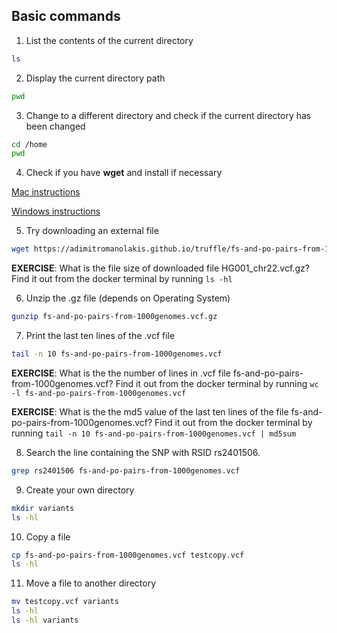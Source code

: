 ## Basic commands

1. List the contents of the current directory
```bash
ls
```

2. Display the current directory path
```bash
pwd
```

3. Change to a different directory and check if the current directory has been changed
```bash
cd /home
pwd
```

4. Check if you have **wget** and install if necessary

[Mac instructions](https://www.jcchouinard.com/wget/#Download_Wget_on_Mac)

[Windows instructions](https://www.jcchouinard.com/wget/#Download_Wget_on_Windows)

5. Try downloading an external file
```bash
wget https://adimitromanolakis.github.io/truffle/fs-and-po-pairs-from-1000genomes.vcf.gz
```


**EXERCISE**: What is the file size of downloaded file HG001_chr22.vcf.gz?
Find it out from the docker terminal by running ```ls -hl```


6. Unzip the .gz file (depends on Operating System)
```bash
gunzip fs-and-po-pairs-from-1000genomes.vcf.gz
```

7. Print the last ten lines of the .vcf file
```bash
tail -n 10 fs-and-po-pairs-from-1000genomes.vcf
```

**EXERCISE**: What is the the number of lines in .vcf file fs-and-po-pairs-from-1000genomes.vcf?
Find it out from the docker terminal by running ```wc -l fs-and-po-pairs-from-1000genomes.vcf```


**EXERCISE**: What is the the md5 value of the last ten lines of the file fs-and-po-pairs-from-1000genomes.vcf?
Find it out from the docker terminal by running ```tail -n 10 fs-and-po-pairs-from-1000genomes.vcf | md5sum ```

8. Search the line containing the SNP with RSID rs2401506.
```bash
grep rs2401506 fs-and-po-pairs-from-1000genomes.vcf
```


9. Create your own directory
```bash
mkdir variants
ls -hl
```

10. Copy a file
```bash
cp fs-and-po-pairs-from-1000genomes.vcf testcopy.vcf
ls -hl
```

11. Move a file to another directory
```bash
mv testcopy.vcf variants
ls -hl
ls -hl variants
```

